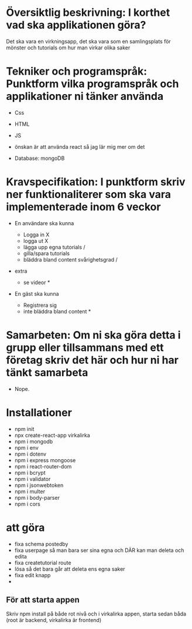 # Översiktlig beskrivning: I korthet vad ska applikationen göra?
Det ska vara en virkningsapp, det ska vara som en samlingsplats för mönster och tutorials om hur man virkar olika saker

# Tekniker och programspråk: Punktform vilka programspråk och applikationer ni tänker använda
- Css
- HTML
- JS
- önskan är att använda react så jag lär mig mer om det

- Database: mongoDB

# Kravspecifikation: I punktform skriv ner funktionaliterer som ska vara implementerade inom 6 veckor
- En användare ska kunna 
    - Logga in X 
    - logga ut X
    - lägga upp egna tutorials /
    - gilla/spara tutorials 
    - bläddra bland content svårighetsgrad /

- extra
    - se videor *

- En gäst ska kunna
    - Registrera sig
    - inte bläddra bland content *


# Samarbeten: Om ni ska göra detta i grupp eller tillsammans med ett företag skriv det här och hur ni har tänkt samarbeta
 - Nope.



 # Installationer 
 - npm init
 - npx create-react-app virkalirka
 - npm i mongodb
 - npm i env
 - npm i dotenv
 - npm i express mongoose
 - npm i react-router-dom
 - npm i bcrypt
 - npm i validator
 - npm i jsonwebtoken
 - npm i multer
 - npm i body-parser
 - npm i cors

 # att göra
 - fixa schema postedby
 - fixa userpage så man bara ser sina egna och DÄR kan man deleta och edita
 - fixa createtutorial route
 - lösa så det bara går att deleta ens egna saker 
 - fixa edit knapp
 - 

## För att starta appen
 Skriv npm install på både rot nivå och i virkalirka appen, starta sedan båda 
 (root är backend, virkalirka är frontend)